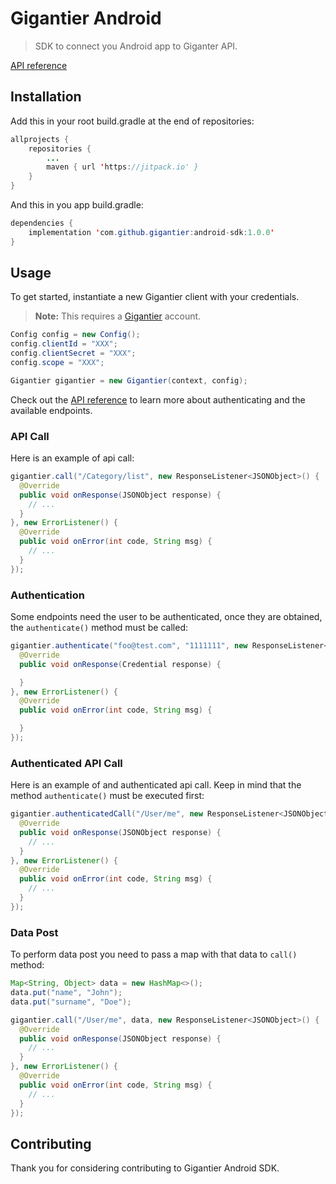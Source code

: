 # Gigantier Android

> SDK to connect you Android app to Giganter API.

[API reference](https://docs.gigantier.com/?android)

## Installation

Add this in your root build.gradle at the end of repositories:

```java
allprojects {
    repositories {
	    ...
        maven { url 'https://jitpack.io' }
    }
}
```

And this in you app build.gradle:
```java
dependencies {
    implementation 'com.github.gigantier:android-sdk:1.0.0'
}
```

## Usage

To get started, instantiate a new Gigantier client with your credentials.

> **Note:** This requires a [Gigantier](http://gigantier.com) account.

```java
Config config = new Config();
config.clientId = "XXX";
config.clientSecret = "XXX";
config.scope = "XXX";

Gigantier gigantier = new Gigantier(context, config);
```

Check out the [API reference](https://docs.gigantier.com/?android) to learn more about authenticating and the available endpoints.

### API Call

Here is an example of api call:

```java
gigantier.call("/Category/list", new ResponseListener<JSONObject>() {
  @Override
  public void onResponse(JSONObject response) {
    // ...
  }
}, new ErrorListener() {
  @Override
  public void onError(int code, String msg) {
    // ...
  }
});
```

### Authentication

Some endpoints need the user to be authenticated, once they are obtained, the ```authenticate()``` method must be called:

```java
gigantier.authenticate("foo@test.com", "1111111", new ResponseListener<Credential>() {
  @Override
  public void onResponse(Credential response) {

  }
}, new ErrorListener() {
  @Override
  public void onError(int code, String msg) {

  }
});
```

### Authenticated API Call

Here is an example of and authenticated api call. Keep in mind that the method ```authenticate()``` must be executed first:

```java
gigantier.authenticatedCall("/User/me", new ResponseListener<JSONObject>() {
  @Override
  public void onResponse(JSONObject response) {
    // ...
  }
}, new ErrorListener() {
  @Override
  public void onError(int code, String msg) {
    // ...
  }
});
```

### Data Post

To perform data post you need to pass a map with that data to ```call()``` method:

```java
Map<String, Object> data = new HashMap<>();
data.put("name", "John");
data.put("surname", "Doe");

gigantier.call("/User/me", data, new ResponseListener<JSONObject>() {
  @Override
  public void onResponse(JSONObject response) {
    // ...
  }
}, new ErrorListener() {
  @Override
  public void onError(int code, String msg) {
    // ...
  }
});
```

## Contributing

Thank you for considering contributing to Gigantier Android SDK.
